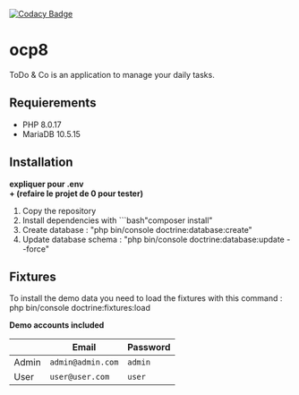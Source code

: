 [![Codacy Badge](https://app.codacy.com/project/badge/Grade/87ed5cd1f6844b6c8d39524e994ed358)](https://www.codacy.com/gh/thaydan/ocp8-dev/dashboard?utm_source=github.com&amp;utm_medium=referral&amp;utm_content=thaydan/ocp8-dev&amp;utm_campaign=Badge_Grade)

# ocp8

ToDo & Co is an application to manage your daily tasks.

## Requierements
- PHP 8.0.17
- MariaDB 10.5.15

## Installation

**expliquer pour .env**  
**+ (refaire le projet de 0 pour tester)**

1. Copy the repository
2. Install dependencies with ```bash"composer install"
3. Create database : "php bin/console doctrine:database:create"
4. Update database schema : "php bin/console doctrine:database:update --force"

## Fixtures
To install the demo data you need to load the fixtures with this command : php bin/console doctrine:fixtures:load

**Demo accounts included**  
  
&nbsp; | Email | Password
--- | --- | ---
Admin | `admin@admin.com` | `admin`  
User | `user@user.com` | `user`  
